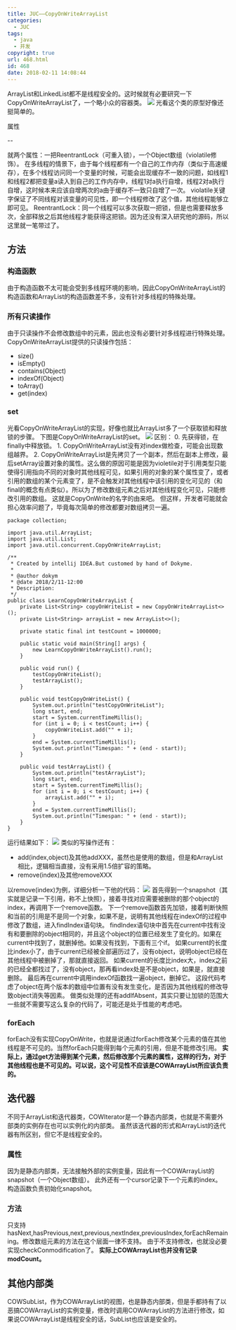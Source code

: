 ```yaml
---
title: JUC——CopyOnWriteArrayList
categories:
  - JUC
tags:
  - java
  - 并发
copyright: true
url: 468.html
id: 468
date: 2018-02-11 14:08:44
---
```


ArrayList和LinkedList都不是线程安全的。这时候就有必要研究一下CopyOnWriteArrayList了，一个略小众的容器类。 ![](https://kherrisanbucketone.oss-cn-shanghai.aliyuncs.com/Snipaste_2018-02-11_12-06-22.jpg) 光看这个类的原型好像还挺简单的。

属性

<!-- more -->

--

就两个属性：一把ReentrantLock（可重入锁），一个Object数组（violatile修饰）。 在多线程的情景下，由于每个线程都有一个自己的工作内存（类似于高速缓存），在多个线程访问同一个变量的时候，可能会出现缓存不一致的问题，如线程1和线程2都把变量a读入到自己的工作内存中，线程1对a执行自增，线程2对a执行自增，这时候本来应该自增两次的a由于缓存不一致只自增了一次。 violatile关键字保证了不同线程对该变量的可见性，即一个线程修改了这个值，其他线程能够立即可见。 ReentrantLock：同一个线程可以多次获取一把锁，但是也需要释放多次，全部释放之后其他线程才能获得这把锁。因为还没有深入研究他的源码，所以这里就一笔带过了。

方法
--

### 构造函数

由于构造函数不太可能会受到多线程环境的影响，因此CopyOnWriteArrayList的构造函数和ArrayList的构造函数差不多，没有针对多线程的特殊处理。

### 所有只读操作

由于只读操作不会修改数组中的元素，因此也没有必要针对多线程进行特殊处理。 CopyOnWriteArrayList提供的只读操作包括：

*   size()
*   isEmpty()
*   contains(Object)
*   indexOf(Object)
*   toArray()
*   get(index)

### set

光看CopyOnWriteArrayList的实现，好像也就比ArrayList多了一个获取锁和释放锁的步骤。 下图是CopyOnWriteArrayList的set。 ![](https://kherrisanbucketone.oss-cn-shanghai.aliyuncs.com/Snipaste_2018-02-11_13-15-44.jpg) 区别： 0\. 先获得锁，在finally中释放锁。 1. CopyOnWriteArrayList没有对index做检查，可能会出现数组越界。 2. CopyOnWriteArrayList是先拷贝了一个副本，然后在副本上修改，最后setArray设置对象的属性。这么做的原因可能是因为violetile对于引用类型只能使得引用指向不同的对象时其他线程可见，如果引用的对象的某个属性变了，或者引用的数组的某个元素变了，是不会触发对其他线程中该引用的变化可见的（和final的概念有点类似）。所以为了修改数组元素之后对其他线程变化可见，只能修改引用的数组。 这就是CopyOnWrite的名字的由来吧。 但这样，开发者可能就会担心效率问题了，毕竟每次简单的修改都要对数组拷贝一遍。

```null
package collection;

import java.util.ArrayList;
import java.util.List;
import java.util.concurrent.CopyOnWriteArrayList;

/**
 * Created by intellij IDEA.But customed by hand of Dokyme.
 *
 * @author dokym
 * @date 2018/2/11-12:00
 * Description:
 */
public class LearnCopyOnWriteArrayList {
    private List<String> copyOnWriteList = new CopyOnWriteArrayList<>();
    private List<String> arrayList = new ArrayList<>();

    private static final int testCount = 1000000;

    public static void main(String[] args) {
        new LearnCopyOnWriteArrayList().run();
    }

    public void run() {
        testCopyOnWriteList();
        testArrayList();
    }

    public void testCopyOnWriteList() {
        System.out.println("testCopyOnWriteList");
        long start, end;
        start = System.currentTimeMillis();
        for (int i = 0; i < testCount; i++) {
            copyOnWriteList.add("" + i);
        }
        end = System.currentTimeMillis();
        System.out.println("Timespan: " + (end - start));
    }

    public void testArrayList() {
        System.out.println("testArrayList");
        long start, end;
        start = System.currentTimeMillis();
        for (int i = 0; i < testCount; i++) {
            arrayList.add("" + i);
        }
        end = System.currentTimeMillis();
        System.out.println("Timespan: " + (end - start));
    }
}

```

运行结果如下： ![](https://kherrisanbucketone.oss-cn-shanghai.aliyuncs.com/Snipaste_2018-02-11_13-37-59.jpg) 类似的写操作还有：

*   add(index,object)及其他addXXX，虽然也是使用的数组，但是和ArrayList相比，逻辑相当直接，没有采用1.5倍扩容的策略。
*   remove(index)及其他removeXXX

以remove(index)为例，详细分析一下他的代码： ![](https://kherrisanbucketone.oss-cn-shanghai.aliyuncs.com/Snipaste_2018-02-11_14-14-10.jpg) 首先得到一个snapshot（其实就是记录一下引用，称不上快照），接着寻找对应需要被删除的那个object的index，再调用下一个remove函数。 下一个remove函数首先加锁，接着判断快照和当前的引用是不是同一个对象，如果不是，说明有其他线程在indexOf的过程中修改了数组，进入findIndex语句块。 findIndex语句块中首先在current中找有没有和要删除的object相同的，并且这个object的位置已经发生了变化的。如果在current中找到了，就删掉他。如果没有找到，下面有三个if。 如果current的长度比index小了，由于current已经被全部遍历过了，没有object，说明object已经在其他线程中被删掉了，那就直接返回。 如果current的长度比index大，index之前的已经全都找过了，没有object，那再看index处是不是object，如果是，就直接删除。 最后再在current中调用indexOf函数找一遍object，删掉它。 这段代码考虑了object在两个版本的数组中位置有没有发生变化，是否因为其他线程的修改导致object消失等因素。 做类似处理的还有addIfAbsent，其实只要让加锁的范围大一些就不需要写这么复杂的代码了，可能还是处于性能的考虑吧。

### forEach

forEach没有实现CopyOnWrite，也就是说通过forEach修改某个元素的值在其他线程是不可见的。当然forEach只能得到每个元素的引用，但是不能修改引用。 **实际上，通过get方法得到某个元素，然后修改那个元素的属性，这样的行为，对于其他线程也是不可见的。可以说，这个可见性不应该是COWArrayList所应该负责的。**

迭代器
---

不同于ArrayList和迭代器类，COWIterator是一个静态内部类，也就是不需要外部类的实例存在也可以实例化的内部类。 虽然该迭代器的形式和ArrayList的迭代器有所区别，但它不是线程安全的。

### 属性

因为是静态内部类，无法接触外部的实例变量，因此有一个COWArrayList的snapshot（一个Object数组）。 此外还有一个cursor记录下一个元素的index。 构造函数负责初始化snapshot。

### 方法

只支持hasNext,hasPrevious,next,previous,nextIndex,previousIndex,forEachRemaining。修改数组元素的方法在这个层面一律不支持。 由于不支持修改，也就没必要实现checkConmodification了。 **实际上COWArrayList也并没有记录modCount。**

其他内部类
-----

COWSubList，作为COWArrayList的视图，也是静态内部类，但是手都持有了以恶搞COWArrayList的实例变量，修改时调用COWArrayList的方法进行修改，如果说COWArrayList是线程安全的话，SubList也应该是安全的。